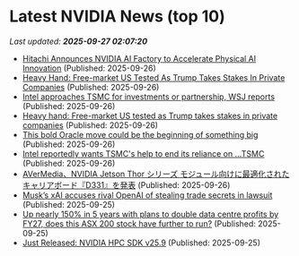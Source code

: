 # Latest NVIDIA News (top 10)
_Last updated: **2025-09-27 02:07:20**_

- [Hitachi Announces NVIDIA AI Factory to Accelerate Physical AI Innovation](https://financialpost.com/pmn/business-wire-news-releases-pmn/hitachi-announces-nvidia-ai-factory-to-accelerate-physical-ai-innovation) (Published: 2025-09-26)
- [Heavy Hand: Free-market US Tested As Trump Takes Stakes In Private Companies](https://www.ibtimes.com/heavy-hand-free-market-us-tested-trump-takes-stakes-private-companies-3784508) (Published: 2025-09-26)
- [Intel approaches TSMC for investments or partnership, WSJ reports](https://economictimes.indiatimes.com/tech/technology/intel-approaches-tsmc-for-investments-or-partnership-wsj-reports/articleshow/124140675.cms) (Published: 2025-09-26)
- [Heavy hand: Free-market US tested as Trump takes stakes in private companies](https://www.digitaljournal.com/world/heavy-hand-free-market-us-tested-as-trump-takes-stakes-in-private-companies/article) (Published: 2025-09-26)
- [This bold Oracle move could be the beginning of something big](https://www.thestreet.com/technology/this-bold-oracle-move-could-be-the-beginning-of-something-big-) (Published: 2025-09-26)
- [Intel reportedly wants TSMC's help to end its reliance on ...TSMC](https://www.theregister.com/2025/09/26/intel_tsmc_invest/) (Published: 2025-09-26)
- [AVerMedia、NVIDIA Jetson Thor シリーズ モジュール向けに最適化されたキャリアボード『D331』を発表](https://prtimes.jp/main/html/rd/p/000000012.000016617.html) (Published: 2025-09-26)
- [Musk’s xAI accuses rival OpenAI of stealing trade secrets in lawsuit](https://www.washingtonpost.com/technology/2025/09/25/musk-xai-openai-lawsuit-trade-secrets/) (Published: 2025-09-25)
- [Up nearly 150% in 5 years with plans to double data centre profits by FY27, does this ASX 200 stock have further to run?](https://www.fool.com.au/2025/09/26/up-nearly-150-in-5-years-with-plans-to-double-data-centre-profits-by-fy27-does-this-asx-200-stock-have-further-to-run/) (Published: 2025-09-25)
- [Just Released: NVIDIA HPC SDK v25.9](https://developer.nvidia.com/nvidia-hpc-sdk-259-downloads) (Published: 2025-09-25)
